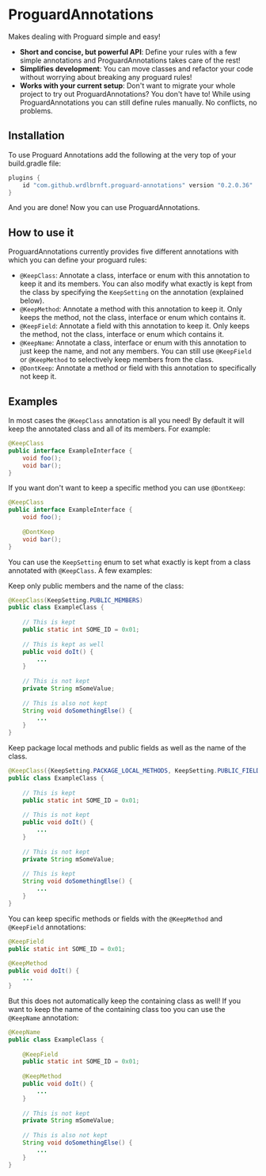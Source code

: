 # ProguardAnnotations

Makes dealing with Proguard simple and easy!

* **Short and concise, but powerful API**: Define your rules with a few simple annotations and ProguardAnnotations takes care of the rest!
* **Simplifies development**: You can move classes and refactor your code without worrying about breaking any proguard rules!
* **Works with your current setup**: Don't want to migrate your whole project to try out ProguardAnnotations? You don't have to! While using ProguardAnnotations you can still define rules manually. No conflicts, no problems.

## Installation

To use Proguard Annotations add the following at the very top of your build.gradle file:

```groovy
plugins {
    id "com.github.wrdlbrnft.proguard-annotations" version "0.2.0.36"
}
```

And you are done! Now you can use ProguardAnnotations.

## How to use it

ProguardAnnotations currently provides five different annotations with which you can define your proguard rules:

* `@KeepClass`: Annotate a class, interface or enum with this annotation to keep it and its members. You can also modify what exactly is kept from the class by specifying the `KeepSetting` on the annotation (explained below).
* `@KeepMethod`: Annotate a method with this annotation to keep it. Only keeps the method, not the class, interface or enum which contains it.
* `@KeepField`: Annotate a field with this annotation to keep it. Only keeps the method, not the class, interface or enum which contains it.
* `@KeepName`: Annotate a class, interface or enum with this annotation to just keep the name, and not any members. You can still use `@KeepField` or `@KeepMethod` to selectively keep members from the class.
* `@DontKeep`: Annotate a method or field with this annotation to specifically not keep it.

## Examples

In most cases the `@KeepClass` annotation is all you need! By default it will keep the annotated class and all of its members. For example:

```java
@KeepClass
public interface ExampleInterface {
    void foo();
    void bar();
}
```

If you want don't want to keep a specific method you can use `@DontKeep`:

```java
@KeepClass
public interface ExampleInterface {
    void foo();
    
    @DontKeep
    void bar();
}
```

You can use the `KeepSetting` enum to set what exactly is kept from a class annotated with `@KeepClass`. A few examples:

Keep only public members and the name of the class:
```java
@KeepClass(KeepSetting.PUBLIC_MEMBERS)
public class ExampleClass {
    
    // This is kept
    public static int SOME_ID = 0x01;
    
    // This is kept as well
    public void doIt() {
        ...
    }
    
    // This is not kept
    private String mSomeValue;
    
    // This is also not kept
    String void doSomethingElse() {
        ...
    }
}
```

Keep package local methods and public fields as well as the name of the class.
```java
@KeepClass({KeepSetting.PACKAGE_LOCAL_METHODS, KeepSetting.PUBLIC_FIELDS)
public class ExampleClass {
    
    // This is kept
    public static int SOME_ID = 0x01;
    
    // This is not kept
    public void doIt() {
        ...
    }
    
    // This is not kept
    private String mSomeValue;
    
    // This is kept
    String void doSomethingElse() {
        ...
    }
}
```

You can keep specific methods or fields with the `@KeepMethod` and `@KeepField` annotations:

```java
@KeepField
public static int SOME_ID = 0x01;
    
@KeepMethod
public void doIt() {
    ...
}
```

But this does not automatically keep the containing class as well! If you want to keep the name of the containing class too you can use the `@KeepName` annotation:

```java
@KeepName
public class ExampleClass {
    
    @KeepField
    public static int SOME_ID = 0x01;
    
    @KeepMethod
    public void doIt() {
        ...
    }
    
    // This is not kept
    private String mSomeValue;
    
    // This is also not kept
    String void doSomethingElse() {
        ...
    }
}
```
